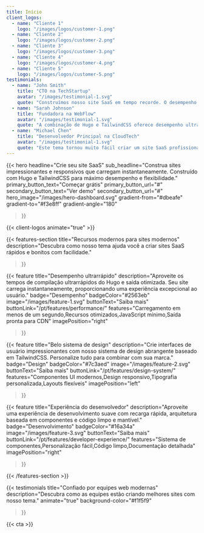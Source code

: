 ```yaml
---
title: Início
client_logos:
  - name: "Cliente 1"
    logo: "/images/logos/customer-1.png"
  - name: "Cliente 2"
    logo: "/images/logos/customer-2.png"
  - name: "Cliente 3"
    logo: "/images/logos/customer-3.png"
  - name: "Cliente 4"
    logo: "/images/logos/customer-4.png"
  - name: "Cliente 5"
    logo: "/images/logos/customer-5.png"
testimonials:
  - name: "John Smith"
    title: "CTO na TechStartup"
    avatar: "/images/testimonial-1.svg"
    quote: "Construímos nosso site SaaS em tempo recorde. O desempenho é incrível e nossos usuários adoram o design moderno e limpo."
  - name: "Sarah Johnson"
    title: "Fundadora na WebFlow"
    avatar: "/images/testimonial-1.svg"
    quote: "A combinação de Hugo e TailwindCSS oferece desempenho ultrarrápido. Nosso site carrega instantaneamente, o que melhorou significativamente nossas taxas de conversão."
  - name: "Michael Chen"
    title: "Desenvolvedor Principal na CloudTech"
    avatar: "/images/testimonial-1.svg"
    quote: "Este tema tornou muito fácil criar um site SaaS profissional. Os tempos de compilação são incrivelmente rápidos e o código é limpo e mantível."
---
```


{{< hero
    headline="Crie seu site SaaS"
    sub_headline="Construa sites impressionantes e responsivos que carregam instantaneamente. Construído com Hugo e TailwindCSS para máximo desempenho e flexibilidade."
    primary_button_text="Começar grátis"
    primary_button_url="#"
    secondary_button_text="Ver demo"
    secondary_button_url="#"
    hero_image="/images/hero-dashboard.svg"
    gradient-from="#dbeafe"
    gradient-to="#f3e8ff"
    gradient-angle="180"
>}}

{{< client-logos animate="true" >}}

{{< features-section
    title="Recursos modernos para sites modernos"
    description="Descubra como nosso tema ajuda você a criar sites SaaS rápidos e bonitos com facilidade."
>}}

{{< feature
    title="Desempenho ultrarrápido"
    description="Aproveite os tempos de compilação ultrarrápidos do Hugo e saída otimizada. Seu site carrega instantaneamente, proporcionando uma experiência excepcional ao usuário."
    badge="Desempenho"
    badgeColor="#2563eb"
    image="/images/feature-1.svg"
    buttonText="Saiba mais"
    buttonLink="/pt/features/performance/"
    features="Carregamento em menos de um segundo,Recursos otimizados,JavaScript mínimo,Saída pronta para CDN"
    imagePosition="right"
>}}

{{< feature
    title="Belo sistema de design"
    description="Crie interfaces de usuário impressionantes com nosso sistema de design abrangente baseado em TailwindCSS. Personalize tudo para combinar com sua marca."
    badge="Design"
    badgeColor="#7c3aed"
    image="/images/feature-2.svg"
    buttonText="Saiba mais"
    buttonLink="/pt/features/design-system/"
    features="Componentes UI modernos,Design responsivo,Tipografia personalizada,Layouts flexíveis"
    imagePosition="left"
>}}

{{< feature
    title="Experiência do desenvolvedor"
    description="Aproveite uma experiência de desenvolvimento suave com recarga rápida, arquitetura baseada em componentes e código limpo e mantível."
    badge="Desenvolvimento"
    badgeColor="#16a34a"
    image="/images/feature-3.svg"
    buttonText="Saiba mais"
    buttonLink="/pt/features/developer-experience/"
    features="Sistema de componentes,Personalização fácil,Código limpo,Documentação detalhada"
    imagePosition="right"
>}}

{{< /features-section >}}

{{< testimonials
    title="Confiado por equipes web modernas"
    description="Descubra como as equipes estão criando melhores sites com nosso tema."
    animate="true"
    background-color="#f1f5f9"
>}}

{{< cta >}}
